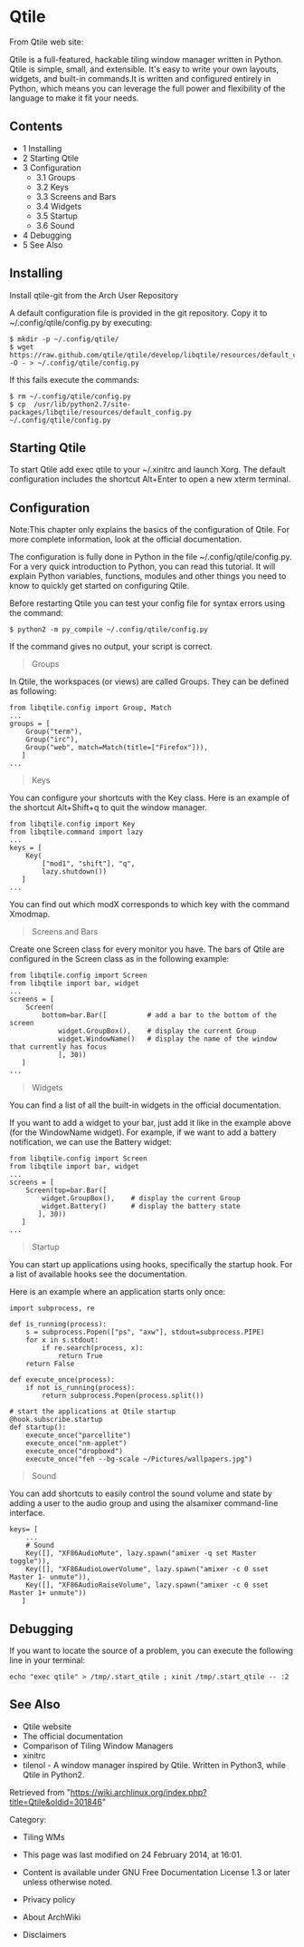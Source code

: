 Qtile
=====

From Qtile web site:

Qtile is a full-featured, hackable tiling window manager written in
Python. Qtile is simple, small, and extensible. It's easy to write your
own layouts, widgets, and built-in commands.It is written and configured
entirely in Python, which means you can leverage the full power and
flexibility of the language to make it fit your needs.

Contents
--------

-   1 Installing
-   2 Starting Qtile
-   3 Configuration
    -   3.1 Groups
    -   3.2 Keys
    -   3.3 Screens and Bars
    -   3.4 Widgets
    -   3.5 Startup
    -   3.6 Sound
-   4 Debugging
-   5 See Also

Installing
----------

Install qtile-git from the Arch User Repository

A default configuration file is provided in the git repository. Copy it
to ~/.config/qtile/config.py by executing:

    $ mkdir -p ~/.config/qtile/
    $ wget https://raw.github.com/qtile/qtile/develop/libqtile/resources/default_config.py -O - > ~/.config/qtile/config.py

If this fails execute the commands:

    $ rm ~/.config/qtile/config.py
    $ cp  /usr/lib/python2.7/site-packages/libqtile/resources/default_config.py ~/.config/qtile/config.py

Starting Qtile
--------------

To start Qtile add exec qtile to your ~/.xinitrc and launch Xorg. The
default configuration includes the shortcut Alt+Enter to open a new
xterm terminal.

Configuration
-------------

Note:This chapter only explains the basics of the configuration of
Qtile. For more complete information, look at the official
documentation.

The configuration is fully done in Python in the file
~/.config/qtile/config.py. For a very quick introduction to Python, you
can read this tutorial. It will explain Python variables, functions,
modules and other things you need to know to quickly get started on
configuring Qtile.

Before restarting Qtile you can test your config file for syntax errors
using the command:

    $ python2 -m py_compile ~/.config/qtile/config.py

If the command gives no output, your script is correct.

> Groups

In Qtile, the workspaces (or views) are called Groups. They can be
defined as following:

    from libqtile.config import Group, Match
    ...
    groups = [
        Group("term"),
        Group("irc"),
        Group("web", match=Match(title=["Firefox"])),
       ]
    ...

> Keys

You can configure your shortcuts with the Key class. Here is an example
of the shortcut Alt+Shift+q to quit the window manager.

    from libqtile.config import Key
    from libqtile.command import lazy
    ...
    keys = [
        Key(
            ["mod1", "shift"], "q",
            lazy.shutdown())
       ]
    ...

You can find out which modX corresponds to which key with the command
Xmodmap.

> Screens and Bars

Create one Screen class for every monitor you have. The bars of Qtile
are configured in the Screen class as in the following example:

    from libqtile.config import Screen
    from libqtile import bar, widget
    ...
    screens = [
        Screen(
            bottom=bar.Bar([          # add a bar to the bottom of the screen
                widget.GroupBox(),    # display the current Group
                widget.WindowName()   # display the name of the window that currently has focus
                ], 30))
       ]
    ...

> Widgets

You can find a list of all the built-in widgets in the official
documentation.

If you want to add a widget to your bar, just add it like in the example
above (for the WindowName widget). For example, if we want to add a
battery notification, we can use the Battery widget:

    from libqtile.config import Screen
    from libqtile import bar, widget
    ...
    screens = [
        Screen(top=bar.Bar([
            widget.GroupBox(),    # display the current Group
            widget.Battery()      # display the battery state
           ], 30))
       ]
    ...

> Startup

You can start up applications using hooks, specifically the startup
hook. For a list of available hooks see the documentation.

Here is an example where an application starts only once:

    import subprocess, re

    def is_running(process):
        s = subprocess.Popen(["ps", "axw"], stdout=subprocess.PIPE)
        for x in s.stdout:
            if re.search(process, x):
                return True
        return False

    def execute_once(process):
        if not is_running(process):
            return subprocess.Popen(process.split())

    # start the applications at Qtile startup
    @hook.subscribe.startup
    def startup():
        execute_once("parcellite")
        execute_once("nm-applet")
        execute_once("dropboxd")
        execute_once("feh --bg-scale ~/Pictures/wallpapers.jpg")

> Sound

You can add shortcuts to easily control the sound volume and state by
adding a user to the audio group and using the alsamixer command-line
interface.

    keys= [
        ...
        # Sound
        Key([], "XF86AudioMute", lazy.spawn("amixer -q set Master toggle")),
        Key([], "XF86AudioLowerVolume", lazy.spawn("amixer -c 0 sset Master 1- unmute")),
        Key([], "XF86AudioRaiseVolume", lazy.spawn("amixer -c 0 sset Master 1+ unmute"))
       ]

Debugging
---------

If you want to locate the source of a problem, you can execute the
following line in your terminal:

    echo "exec qtile" > /tmp/.start_qtile ; xinit /tmp/.start_qtile -- :2

See Also
--------

-   Qtile website
-   The official documentation
-   Comparison of Tiling Window Managers
-   xinitrc
-   tilenol - A window manager inspired by Qtile. Written in Python3,
    while Qtile in Python2.

Retrieved from
"https://wiki.archlinux.org/index.php?title=Qtile&oldid=301846"

Category:

-   Tiling WMs

-   This page was last modified on 24 February 2014, at 16:01.
-   Content is available under GNU Free Documentation License 1.3 or
    later unless otherwise noted.
-   Privacy policy
-   About ArchWiki
-   Disclaimers
